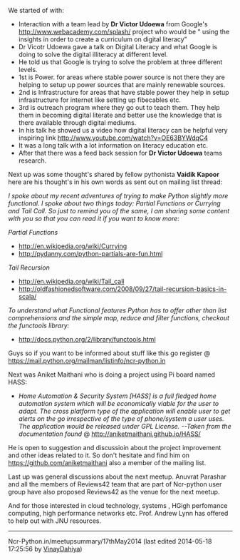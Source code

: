We started of with: 

* Interaction with a team lead by **Dr Victor Udoewa** from Google's <http://www.webacademy.com/splash/> project who would be " using the insights in order to create a curriculum on digital literacy"
* Dr Vicotr Udoewa gave a talk on Digital Literacy and what Google is doing to solve the digital illiteracy at different level.
* He told us that Google is trying to solve the problem at three different levels.
* 1st is Power. for areas where stable power source is not there they are helping to setup up power sources that are mainly renewable sources.
* 2nd is Infrastructure for areas that have stable power they help in setup infrastructure for internet like setting up fibecables etc.
* 3rd is outreach program where they go out to teach them. They help them in becoming digital literate and better use the knowledge that is there available through digital mediums.
* In his talk he showed us a video how digital literacy can be helpful very inspiring link <http://www.youtube.com/watch?v=OE63BYWdqC4>
* It was a long talk with a lot information on literacy education etc.
* After that there was a feed back session for **Dr Victor Udoewa** teams research.

Next up was some thought's shared by fellow pythonista **Vaidik Kapoor** here are his thought's in his own words as sent out on mailing list thread: 

*I spoke about my recent adventures of trying to make Python slightly more functional. I spoke about two things today: Partial Functions or Currying and Tail Call. So just to remind you of the same, I am sharing some content with you so that you can read it if you want to know more:*  

*Partial Functions* 

* <http://en.wikipedia.org/wiki/Currying>
* <http://pydanny.com/python-partials-are-fun.html>

*Tail Recursion* 

* <http://en.wikipedia.org/wiki/Tail_call>
* <http://oldfashionedsoftware.com/2008/09/27/tail-recursion-basics-in-scala/>

*To understand what Functional features Python has to offer other than list comprehensions and the simple map, reduce and filter functions, checkout the functools library:*  

* <http://docs.python.org/2/library/functools.html>

Guys so if you want to be informed about stuff like this go register @ <https://mail.python.org/mailman/listinfo/ncr-python.in> 

Next was Aniket Maithani who is doing a project using Pi board named HASS: 

* *Home Automation & Security System [HASS] is a full fledged home automation system which will be economically viable for the user to adapt. The cross platform type of the application will enable user to get alerts on the go irrespective of the type of phone/system a user uses. The application would be released under GPL License. --Taken from the documentation found* @ <http://aniketmaithani.github.io/HASS/>

He is open to suggestion and discussioin about the project improvement and other ideas related to it. So don't hesitate and find him on <https://github.com/aniketmaithani> also a member of the mailing list. 

Last up was general discussions about the next meetup. Anuvrat Parashar and all the members of Reviews42 team that are part of Ncr-python user group have also proposed Reviews42 as the venue for the next meetup. 

And for those interested in cloud technology, systems , HGigh perfomance computing, high performance networks etc. Prof. Andrew Lynn has offered to help out with JNU resources. 

---

Ncr-Python.in/meetupsummary/17thMay2014 (last edited 2014-05-18 17:25:56 by [VinayDahiya](/moin/VinayDahiya "pygoku @ 180.215.191.60[180.215.191.60]"))
